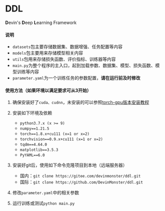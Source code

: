 # DDL

**D**evin's **D**eep **L**earning Framework

#### 说明

+ ```datasets```包主要存储数据集、数据增强、任务配置等内容
+ ```models```包主要用来存储模型相关内容
+ ```utils```包用来存储损失函数、评价指标、训练器等内容
+ ```main.py```为整个程序的主入口，起到加载参数、数据集、模型、损失函数、模型训练等内容
+ ```parameter.yaml```为一个训练任务的参数配置，**请在运行前及时修改**

#### 使用方法（如果环境以满足要求可从3开始）

1. 确保安装好了```cuda、cudnn```，未安装的可以参照[torch-gpu版本安装教程](https://zhuanlan.zhihu.com/p/479848495)

2. 安装如下环境及依赖
   + ```python3.7.x (x >= 9)```
   + ```numpy==1.21.5```
   + ```torch==1.8.x+cu111 (x=1 or x=2)```
   + ```torchvision==0.9.x+cu111 (x=1 or x=2)```
   + ```tqdm==4.64.0```
   + ```matplotlib==3.5.3```
   + ```PyYAML==6.0```
3. 安装好git后，使用如下命令克隆项目到本地（远端服务器）
   + 国内：```git clone https://gitee.com/devinmonster/ddl.git```
   + 国际：```git clone https://github.com/DevinMonster/ddl.git```
4. 修改```parameter.yaml```中的相关参数
5. 运行训练或测试```python main.py```